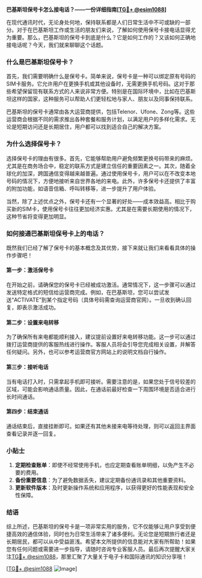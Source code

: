 **巴基斯坦保号卡怎么接电话？——一份详细指南[[TG💪+ @esim1088](https://t.me/s/esim1088)]**

在现代通讯时代，无论身处何地，保持联系都是人们日常生活中不可或缺的一部分。对于在巴基斯坦工作或生活的朋友们来说，了解如何使用保号卡接电话显得尤为重要。那么，巴基斯坦的保号卡到底是什么？它是如何工作的？又该如何正确地接电话呢？今天，我们就来聊聊这个话题。

### 什么是巴基斯坦保号卡？

首先，我们需要明确什么是保号卡。简单来说，保号卡是一种可以绑定原有号码的SIM卡服务。它允许用户在更换手机或其他设备时，无需更换手机号码。这对于那些希望保留现有联系方式的人来说非常方便。特别是在国际环境中，比如在巴基斯坦这样的国家，这种服务可以帮助人们更轻松地与家人、朋友以及同事保持联系。

巴基斯坦的保号卡通常由各大运营商提供，包括Telenor、Ufone、Zong等。这些运营商会根据不同的需求推出各种套餐和服务计划，以满足用户的多样化需求。无论是短期访问还是长期居住，用户都可以找到适合自己的解决方案。

### 为什么选择保号卡？

选择保号卡的理由有很多。首先，它能够帮助用户避免频繁更换号码带来的麻烦。尤其是在商务场合中，稳定的联系方式是建立信任的重要因素之一。其次，随着全球化的加深，跨国通信变得越来越普遍。通过使用保号卡，用户可以在不改变本地号码的情况下，方便地接听来自世界各地的来电。此外，许多保号卡还提供了丰富的附加功能，如语音信箱、呼叫转移等，进一步提升了用户体验。

当然，除了上述优点之外，保号卡还有一个显著的好处——成本效益高。相比于购买新的SIM卡，使用保号卡往往更加经济实惠。尤其是在需要长期使用的情况下，这种节省将变得更加明显。

### 如何接通巴基斯坦保号卡上的电话？

既然我们已经了解了保号卡的基本概念及其优势，接下来就让我们来看看具体的操作步骤吧！

#### 第一步：激活保号卡

在开始之前，请确保您的保号卡已经被成功激活。通常情况下，这一步骤可以通过发送特定格式的短信给运营商完成。例如，在巴基斯坦，您可以尝试发送“ACTIVATE”到某个指定号码（具体号码需查询运营商官网）。一旦收到确认回复，即表示激活成功。

#### 第二步：设置来电转移

为了确保所有来电都能顺利接入，建议提前设置好来电转移功能。这一步可以通过拨打运营商提供的客服热线进行操作。客服人员将会引导您完成相关设置，并解答任何疑问。另外，也可以参考运营商官方网站上的说明文档自行操作。

#### 第三步：接听电话

当有电话打入时，只需拿起手机即可接听。需要注意的是，如果您处于信号较差的区域，可能会影响通话质量。因此，在通话前最好检查一下周围环境是否适合进行长时间通话。

#### 第四步：结束通话

通话结束后，直接挂断即可。如果还有其他未接来电等待处理，则可以返回主界面查看记录并逐一回复。

### 小贴士

1. **定期检查账单**：即使不经常使用手机，也应定期查看账单明细，以免产生不必要的费用。
2. **备份重要信息**：为了避免数据丢失，建议定期备份通讯录和其他重要资料。
3. **更新软件版本**：及时更新操作系统和应用程序，以获得更好的性能表现和安全性保障。

### 结语

综上所述，巴基斯坦的保号卡是一项非常实用的服务，它不仅能够让用户享受到便捷高效的通信体验，同时也为日常生活带来了诸多便利。无论您是短期旅行者还是长期居民，都可以从中受益匪浅。希望本文所提供的信息能对大家有所帮助！如果您有任何问题或需要进一步指导，请随时咨询专业客服人员。最后再次提醒大家关注[TG💪+ @esim1088](https://t.me/s/esim1088)，那里汇聚了大量关于电子卡和国际通讯的知识分享哦！

[[TG💪+ @esim1088](https://t.me/s/esim1088) ![Image](https://i.postimg.cc/4NQfJmqS/Snipaste-2025-05-13-00-14-12.png)]